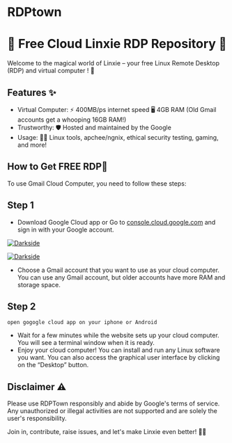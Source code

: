 # RDPtown
# 🌟 Free Cloud Linxie RDP Repository 🚀

Welcome to the magical world of Linxie – your free Linux Remote Desktop (RDP) and virtual computer ! 🎉

## Features ✨
- Virtual Computer: ⚡️ 400MB/ps internet speed 🖥️ 4GB RAM (Old Gmail accounts get a whooping 16GB RAM!)
- Trustworthy: 🛡️ Hosted and maintained by the  Google
- Usage: 👨‍💻 Linux tools, apchee/ngnix, ethical security testing, gaming, and more!

## How to Get FREE RDP🚀
To use Gmail Cloud Computer, you need to follow these steps:
## Step 1
 - Download Google Cloud app or Go to [console.cloud.google.com](https://console.cloud.google.com/) and sign in with your Google account.
<p><a href="https://f-droid.org/repo/com.termux_118.apk"><img src="https://github.com/AryanVBW/RDPtown/releases/download/l1/AppleStore.png" height="" alt="Darkside"></a></p>
<p><a href="https://f-droid.org/repo/com.termux_118.apk"><img src="https://github.com/AryanVBW/RDPtown/releases/download/l1/GooglePlayStore.png" height="" alt="Darkside"></a></p>

 - Choose a Gmail account that you want to use as your cloud computer. You can use any Gmail account, but older accounts have more RAM and storage space.
 ## Step 2
    open gogogle cloud app on your iphone or Android 
    
 - Wait for a few minutes while the website sets up your cloud computer. You will see a terminal window when it is ready.
 - Enjoy your cloud computer! You can install and run any Linux software you want. You can also access the graphical user interface by clicking on the “Desktop” button.

## Disclaimer ⚠️
Please use RDPTown responsibly and abide by Google's terms of service. Any unauthorized or illegal activities are not supported and are solely the user's responsibility.

Join in, contribute, raise issues, and let's make Linxie even better! 🚧✨
